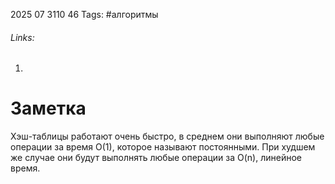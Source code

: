 2025 07 3110 46
Tags: #алгоритмы 
###### Links: 
1) 
# Заметка
Хэш-таблицы работают очень быстро, в среднем они выполняют любые операции за время O(1), которое называют постоянными. При худшем же случае они будут выполнять любые операции за O(n), линейное время.